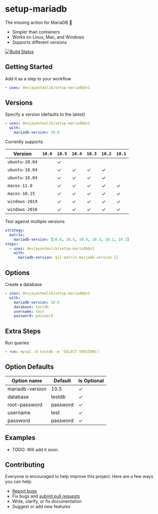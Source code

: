 # setup-mariadb

The missing action for MariaDB :tada:

- Simpler than containers
- Works on Linux, Mac, and Windows
- Supports different versions

[![Build Status](https://github.com/devjayantmalik/setup-mariadb/workflows/build/badge.svg?branch=v1)](https://github.com/devjayantmalik/setup-mariadb/actions)

## Getting Started

Add it as a step to your workflow

```yml
- uses: devjayantmalik/setup-mariadb@v1
```

## Versions

Specify a version (defaults to the latest)

```yml
- uses: devjayantmalik/setup-mariadb@v1
  with:
    mariadb-version: 10.6
```

Currently supports

| Version        | `10.6` | `10.5` | `10.4` | `10.3` | `10.2` | `10.1` |
| -------------- | ------ | ------ | ------ | ------ | ------ | ------ |
| `ubuntu-20.04` |        | ✓      |        |        |        |
| `ubuntu-18.04` |        | ✓      | ✓      | ✓      | ✓      |
| `ubuntu-16.04` |        | ✓      | ✓      | ✓      | ✓      |
| `macos-11.0`   |        | ✓      | ✓      | ✓      | ✓      | ✓      |
| `macos-10.15`  |        | ✓      | ✓      | ✓      | ✓      | ✓      |
| `windows-2019` |        | ✓      | ✓      | ✓      | ✓      | ✓      |
| `windows-2016` |        | ✓      | ✓      | ✓      | ✓      | ✓      |

Test against multiple versions

```yml
strategy:
  matrix:
    mariadb-version: [10.6, 10.5, 10.4, 10.3, 10.2, 10.1]
steps:
  - uses: devjayantmalik/setup-mariadb@v1
    with:
      mariadb-version: ${{ matrix.mariadb-version }}
```

## Options

Create a database

```yml
- uses: devjayantmalik/setup-mariadb@v1
  with:
    mariadb-version: 10.6
    database: testdb
    username: test
    password: password
```

## Extra Steps

Run queries

```yml
- run: mysql -D testdb -e 'SELECT VERSION()'
```

## Option Defaults

| Option name     | Default  | Is Optional |
| --------------- | -------- | ----------- |
| mariadb-version | 10.5     | ✓           |
| database        | testdb   | ✓           |
| root-password   | password | ✓           |
| username        | test     | ✓           |
| password        | password | ✓           |

## Examples

- TODO: Will add it soon.

## Contributing

Everyone is encouraged to help improve this project. Here are a few ways you can help:

- [Report bugs](https://github.com/devjayantmalik/setup-mariadb/issues)
- Fix bugs and [submit pull requests](https://github.com/devjayantmalik/setup-mariadb/pulls)
- Write, clarify, or fix documentation
- Suggest or add new features
